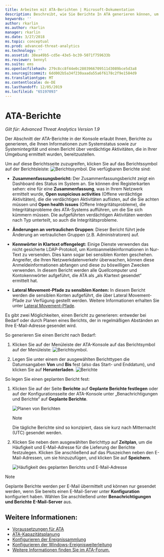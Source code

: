```yaml
---
title: Arbeiten mit ATA-Berichten | Microsoft-Dokumentation
description: Beschreibt, wie Sie Berichte In ATA generieren können, um Ihr Netzwerk zu überwachen.
keywords: ''
author: rkarlin
ms.author: rkarlin
manager: rkarlin
ms.date: 3/27/2018
ms.topic: conceptual
ms.prod: advanced-threat-analytics
ms.technology: ''
ms.assetid: 38ea49b5-cd5e-43e5-bc39-5071f759633b
ms.reviewer: bennyl
ms.suite: ems
ms.openlocfilehash: 279c8cc8f44e0c2803966709511d3089bce5d3a8
ms.sourcegitcommit: 6dd002b5a34f230aaada55a6f6178c2f9e1584d9
ms.translationtype: MT
ms.contentlocale: de-DE
ms.lasthandoff: 12/05/2019
ms.locfileid: "65197093"
---
```

# <a name="ata-reports"></a>ATA-Berichte


*Gilt für: Advanced Threat Analytics Version 1.9*

Der Abschnitt der ATA-Berichte in der Konsole erlaubt Ihnen, Berichte zu generieren, die Ihnen Informationen zum Systemstatus sowie zur Systemintegrität und einen Bericht über verdächtige Aktivitäten, die in Ihrer Umgebung ermittelt wurden, bereitzustellen.

Um auf diese Berichtsseite zuzugreifen, klicken Sie auf das Berichtssymbol auf der Berichtsleiste: ![Berichtssymbol](./media/ata-report-icon.png).
Die verfügbaren Berichte sind: 

- **Zusammenfassungsbericht:** Der Zusammenfassungsbericht zeigt ein Dashboard des Status im System an. Sie können drei Registerkarten sehen: eine für eine **Zusammenfassung**, was in Ihrem Netzwerk ermittelt wurde, **Open suspicious activities** (Offene verdächtige Aktivitäten), die die verdächtigen Aktivitäten auflisten, auf die Sie achten müssen und **Open health issues** (Offene Integritätsprobleme), die Integritätsprobleme des ATA-Systems aufführen, um die Sie sich kümmern müssen. Die aufgeführten verdächtigen Aktivitäten werden nach Typ unterteilt, so auch die Integritätsprobleme. 

- **Änderungen an vertraulichen Gruppen**: Dieser Bericht führt jede Änderung an vertraulichen Gruppen (z.B. Administratoren) auf.

- **Kennwörter in Klartext offengelegt:** Einige Dienste verwenden das nicht gesicherte LDAP-Protokoll, um Kontoanmeldeinformationen in Nur-Text zu versenden. Dies kann sogar bei sensiblen Konten geschehen. Angreifer, die Ihren Netzwerkdatenverkehr überwachen, können diese Anmeldeinformationen abfangen und diese zu böswilligen Zwecken verwenden. In diesem Bericht werden alle Quellcomputer und Kontokennwörter aufgeführt, die ATA als „als Klartext gesendet“ ermittelt hat. 

- **Lateral Movement-Pfade zu sensiblen Konten:** In diesem Bericht werden die sensiblen Konten aufgeführt, die über Lateral Movement-Pfade zur Verfügung gestellt werden. Weitere Informationen erhalten Sie unter [Lateral Movement-Pfade](use-case-lateral-movement-path.md).

Es gibt zwei Möglichkeiten, einen Bericht zu generieren: entweder bei Bedarf oder durch Planen eines Berichts, der in regelmäßigen Abständen an Ihre E-Mail-Adresse gesendet wird.

So generieren Sie einen Bericht nach Bedarf:

1. Klicken Sie auf der Menüleiste der ATA-Konsole auf das Berichtsymbol auf der Menüleiste: ![Berichtsymbol](./media/ata-report-icon.png).

2. Legen Sie unter einem der ausgewählten Berichttypen die Datumsangaben **Von** und **Bis** fest (also das Start- und Enddatum), und klicken Sie auf **Herunterladen**. 
 ![Berichte](./media/reports.png)

So legen Sie einen geplanten Bericht fest:
 
1. Klicken Sie auf der Seite **Berichte** auf **Geplante Berichte festlegen** oder auf der Konfigurationsseite der ATA-Konsole unter „Benachrichtigungen und Berichte“ auf **Geplante Berichte**.

   ![Planen von Berichten](./media/ata-sched-reports.png)

   > [!NOTE]
   > Die tägliche Berichte sind so konzipiert, dass sie kurz nach Mitternacht (UTC) gesendet werden.

2. Klicken Sie neben dem ausgewählten Berichttyp auf **Zeitplan**, um die Häufigkeit und E-Mail-Adresse für die Lieferung der Berichte festzulegen. Klicken Sie anschließend auf das Pluszeichen neben den E-Mail-Adressen, um sie hinzuzufügen, und klicken Sie auf **Speichern**.

   ![Häufigkeit des geplanten Berichts und E-Mail-Adresse](./media/sched-report1.png)


> [!NOTE]
> Geplante Berichte werden per E-Mail übermittelt und können nur gesendet werden, wenn Sie bereits einen E-Mail-Server unter **Konfiguration** konfiguriert haben. Wählen Sie anschließend unter **Benachrichtigungen und Berichte** **E-Mail-Server** aus.


## <a name="see-also"></a>Weitere Informationen:
- [Voraussetzungen für ATA](ata-prerequisites.md)
- [ATA-Kapazitätsplanung](ata-capacity-planning.md)
- [Konfigurieren der Ereignissammlung](configure-event-collection.md)
- [Konfigurieren der Windows-Ereignisweiterleitung](configure-event-collection.md)
- [Weitere Informationen finden Sie im ATA-Forum.](https://social.technet.microsoft.com/Forums/security/home?forum=mata)
